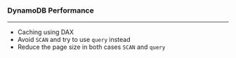 ### DynamoDB Performance

---

- Caching using DAX
- Avoid `SCAN` and try to use `query` instead
- Reduce the page size in both cases `SCAN` and `query`
